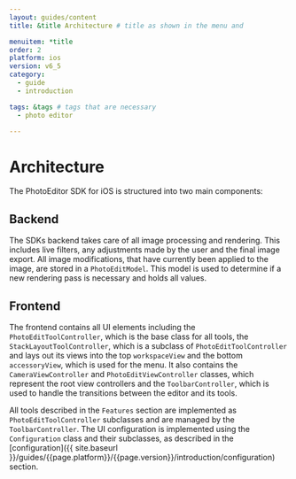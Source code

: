```yaml
---
layout: guides/content
title: &title Architecture # title as shown in the menu and

menuitem: *title
order: 2
platform: ios
version: v6_5
category:
  - guide
  - introduction

tags: &tags # tags that are necessary
  - photo editor

---
```


# Architecture

The PhotoEditor SDK for iOS is structured into two main components:

## Backend

The SDKs backend takes care of all image processing and rendering. This includes live filters, any adjustments made by the user and the final image export. All image modifications, that have currently been applied to the image, are stored in a `PhotoEditModel`. This model is used to determine if a new rendering pass is necessary and holds all values.

## Frontend

The frontend contains all UI elements including the `PhotoEditToolController`, which is the base class for all tools, the `StackLayoutToolController`, which is a subclass of `PhotoEditToolController` and lays out its views into the top `workspaceView` and the bottom `accessoryView`, which is used for the menu.
It also contains the `CameraViewController` and `PhotoEditViewController` classes, which represent the root view controllers and the `ToolbarController`, which is used to handle the transitions between the editor and its tools.

All tools described in the `Features` section are implemented as `PhotoEditToolController` subclasses and are managed by the `ToolbarController`. The UI configuration is implemented using the `Configuration` class and their subclasses, as described in the [configuration]({{ site.baseurl }}/guides/{{page.platform}}/{{page.version}}/introduction/configuration) section.
